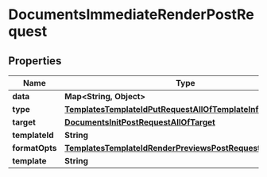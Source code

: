 

# DocumentsImmediateRenderPostRequest


## Properties

| Name | Type | Description | Notes |
|------------ | ------------- | ------------- | -------------|
|**data** | **Map&lt;String, Object&gt;** |  |  |
|**type** | [**TemplatesTemplateIdPutRequestAllOfTemplateInfoType**](TemplatesTemplateIdPutRequestAllOfTemplateInfoType.md) |  |  |
|**target** | [**DocumentsInitPostRequestAllOfTarget**](DocumentsInitPostRequestAllOfTarget.md) |  |  |
|**templateId** | **String** |  |  [optional] |
|**formatOpts** | [**TemplatesTemplateIdRenderPreviewsPostRequestFormatOpts**](TemplatesTemplateIdRenderPreviewsPostRequestFormatOpts.md) |  |  [optional] |
|**template** | **String** |  |  [optional] |



